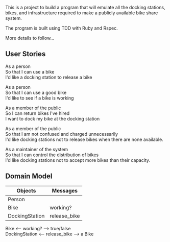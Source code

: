 This is a project to build a program that will emulate all the docking stations, bikes, and infrastructure required to make a publicly available bike share system.

The program is built using TDD with Ruby and Rspec.

More details to follow...

## User Stories

As a person<br>
So that I can use a bike<br>
I'd like a docking station to release a bike<br>

As a person<br>
So that I can use a good bike<br>
I'd like to see if a bike is working<br>

As a member of the public<br>
So I can return bikes I've hired<br>
I want to dock my bike at the docking station<br>

As a member of the public<br>
So that I am not confused and charged unnecessarily<br>
I'd like docking stations not to release bikes when there are none available.<br>

As a maintainer of the system<br>
So that I can control the distribution of bikes<br>
I'd like docking stations not to accept more bikes than their capacity.<br>

## Domain Model

| Objects        | Messages     |
| -------------- | ------------ |
| Person         |              |
| Bike           | working?     |
| DockingStation | release_bike |

Bike <-- working? --> true/false <br>
DockingStation <-- release_bike --> a Bike
